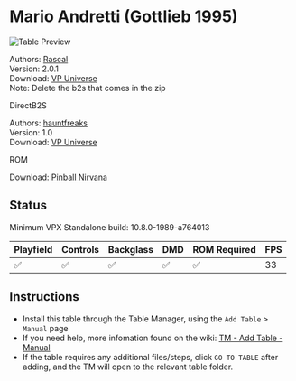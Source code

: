 # Mario Andretti (Gottlieb 1995)

![Table Preview](../../images/vpx-marioandretti.jpg)

Authors: [Rascal](https://vpuniverse.com/profile/8-rascal/)  
Version: 2.0.1  
Download: [VP Universe](https://vpuniverse.com/files/file/12541-mario-andretti-gottlieb-1995-107/)  
Note: Delete the b2s that comes in the zip

DirectB2S

Authors: [hauntfreaks](https://vpuniverse.com/profile/5216-hauntfreaks/)  
Version: 1.0  
Download: [VP Universe](https://vpuniverse.com/files/file/18185-mario-andretti-gottlieb-1995-b2s-with-full-dmd/)

ROM

Download: [Pinball Nirvana](https://pinballnirvana.com/forums/resources/andretti.1526/)

## Status 

Minimum VPX Standalone build: 10.8.0-1989-a764013

| Playfield | Controls | Backglass | DMD | ROM Required | FPS | 
|-----------|----------|-----------|-----|--------------|-----|
| :white_check_mark: | :white_check_mark: | :white_check_mark: | :white_check_mark: | :white_check_mark: | 33 |

## Instructions

- Install this table through the Table Manager, using the `Add Table` > `Manual` page
- If you need help, more infomation found on the wiki: [TM - Add Table - Manual](https://github.com/LegendsUnchained/vpx-standalone-alp4k/wiki/%5B04%5D-%F0%9F%A7%A1-TM-%E2%80%90-Other-Features#add-table---manual)
- If the table requires any additional files/steps, click `GO TO TABLE` after adding, and the TM will open to the relevant table folder.

